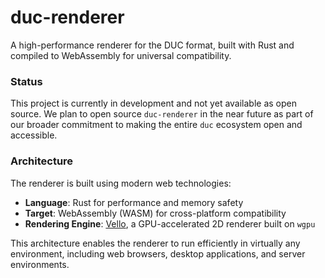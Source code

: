 # duc-renderer

A high-performance renderer for the DUC format, built with Rust and compiled to WebAssembly for universal compatibility.

### Status

This project is currently in development and not yet available as open source. We plan to open source `duc-renderer` in the near future as part of our broader commitment to making the entire `duc` ecosystem open and accessible.

### Architecture

The renderer is built using modern web technologies:

- **Language**: Rust for performance and memory safety
- **Target**: WebAssembly (WASM) for cross-platform compatibility
- **Rendering Engine**: [Vello](https://github.com/linebender/vello), a GPU-accelerated 2D renderer built on `wgpu`

This architecture enables the renderer to run efficiently in virtually any environment, including web browsers, desktop applications, and server environments.
